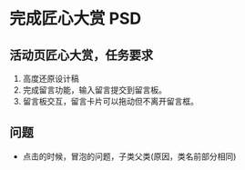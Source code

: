 # 完成匠心大赏 PSD

## 活动页匠心大赏，任务要求

1. 高度还原设计稿
2. 完成留言功能，输入留言提交到留言板。
3. 留言板交互，留言卡片可以拖动但不离开留言框。

## 问题

+ 点击的时候，冒泡的问题，子类父类(原因，类名前部分相同)
